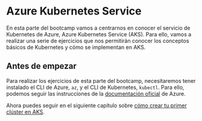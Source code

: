 # Azure Kubernetes Service

En esta parte del bootcamp vamos a centrarnos en conocer el servicio de Kubernetes de Azure, Azure Kubernetes Service (AKS). Para ello, vamos a realizar una serie de ejercicios que nos permitirán conocer los conceptos básicos de Kubernetes y cómo se implementan en AKS.

## Antes de empezar

Para realizar los ejercicios de esta parte del bootcamp, necesitaremos tener instalado el CLI de Azure, `az`, y el CLI de Kubernetes, `kubectl`. Para ello, podemos seguir las instrucciones de la [documentación oficial](https://docs.microsoft.com/en-us/cli/azure/install-azure-cli?view=azure-cli-latest) de Azure.

Ahora puedes seguir en el siguiente capítulo sobre [cómo crear tu primer clúster en AKS](00-mi-primer-aks/README.md).